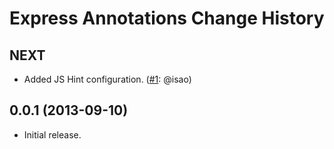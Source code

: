 Express Annotations Change History
==================================

NEXT
----

* Added JS Hint configuration. ([#1][]: @isao)


[#1]: https://github.com/yahoo/express-annotations/issues/1


0.0.1 (2013-09-10)
------------------

* Initial release.
